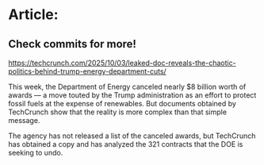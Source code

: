 # Article:

## Check commits for more!
https://techcrunch.com/2025/10/03/leaked-doc-reveals-the-chaotic-politics-behind-trump-energy-department-cuts/

This week, the Department of Energy canceled nearly $8 billion worth of awards — a move touted by the Trump administration as an effort to protect fossil fuels at the expense of renewables. But documents obtained by TechCrunch show that the reality is more complex than that simple message.

The agency has not released a list of the canceled awards, but TechCrunch has obtained a copy and has analyzed the 321 contracts that the DOE is seeking to undo.